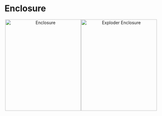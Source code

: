 # Enclosure

<center>
<table>
  <tr>
    <img src="https://github.com/liujiaq1/ECE411-Team9/blob/master/Enclosure/Enclosure.png" alt="Enclosure" width="250" height="300">
  </tr>
  <tr>
    <img src="https://github.com/liujiaq1/ECE411-Team9/blob/master/Enclosure/EnclosureExploded.png" alt="Exploder Enclosure" width="250" height="300">
  </tr>
</table>
</center>
